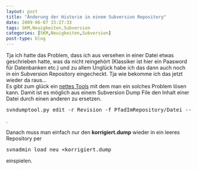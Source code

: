 ```yaml
---
layout: post
title: "Änderung der Historie in einem Subversion Repository"
date: 2009-06-07 15:27:33
tags: SKM,Neuigkeiten,Subversion
categories: [SKM,Neuigkeiten,Subversion]
post-type: blog
---
```

Tja ich hatte das Problem, dass ich aus versehen in einer Datei etwas geschrieben hatte, was da nicht reingehört (Klassiker ist hier ein Paasword für Datenbanken etc.) und zu allem Unglück habe ich das dann auch noch in ein Subversion Repository eingecheckt. Tja wie bekomme ich das jetzt wieder da raus...<br/>
Es gibt zum glück ein <a href="http://svn.borg.ch/svndumptool/">nettes Tools</a> mit dem man ein solches Problem lösen kann. Damit ist es möglich aus einem Subversion Dump File den Inhalt einer Datei durch einen anderen zu ersetzen.
<pre>svndumptool.py edit -r Revision -f PfadImRepository/Datei --replace=dateineu original.dump korrigiert.dump</pre>.
Danach muss man einfach nur den <b>korrigiert.dump</b> wieder in ein leeres Repository per <pre>svnadmin load neu &lt;korrigiert.dump</pre> einspielen. 
